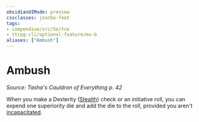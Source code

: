 ```yaml
---
obsidianUIMode: preview
cssclasses: json5e-feat
tags:
- compendium/src/5e/tce
- ttrpg-cli/optional-feature/mv-b
aliases: ["Ambush"]
---
```

# Ambush
*Source: Tasha's Cauldron of Everything p. 42*  

When you make a Dexterity ([Stealth](/compendium/rules/skills.md#Stealth)) check or an initiative roll, you can expend one superiority die and add the die to the roll, provided you aren't [incapacitated](/compendium/rules/conditions.md#incapacitated).